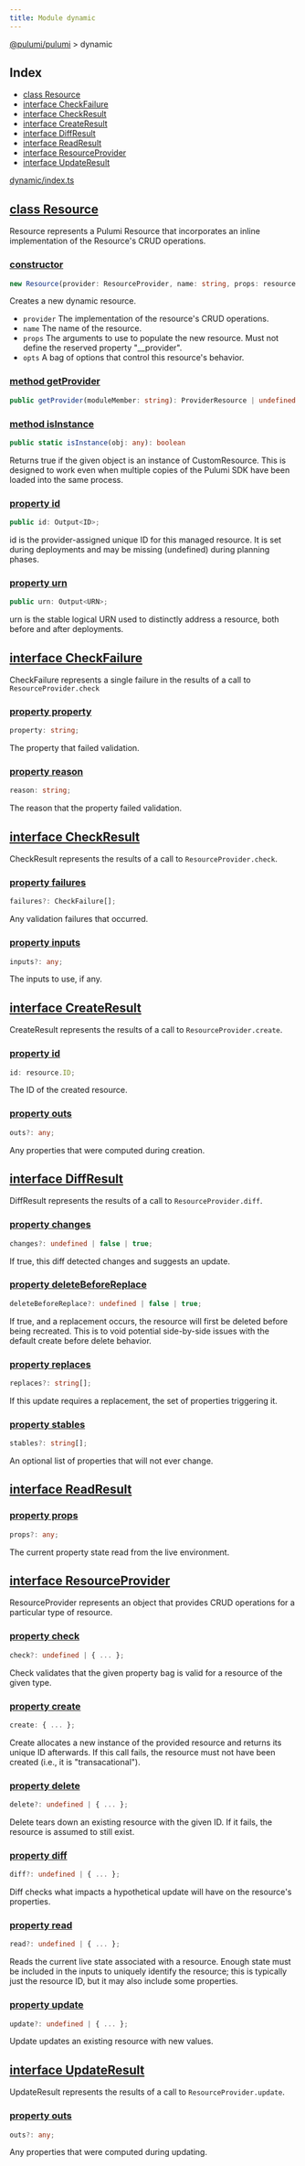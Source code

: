 ```yaml
---
title: Module dynamic
---
```


<a href="../index.html">@pulumi/pulumi</a> &gt; dynamic

<h2 class="pdoc-module-header">Index</h2>

* <a href="#Resource">class Resource</a>
* <a href="#CheckFailure">interface CheckFailure</a>
* <a href="#CheckResult">interface CheckResult</a>
* <a href="#CreateResult">interface CreateResult</a>
* <a href="#DiffResult">interface DiffResult</a>
* <a href="#ReadResult">interface ReadResult</a>
* <a href="#ResourceProvider">interface ResourceProvider</a>
* <a href="#UpdateResult">interface UpdateResult</a>

<a href="https://github.com/pulumi/pulumi/blob/master/sdk/nodejs/dynamic/index.ts">dynamic/index.ts</a> 


<h2 class="pdoc-module-header" id="Resource">
<a class="pdoc-member-name" href="https://github.com/pulumi/pulumi/blob/master/sdk/nodejs/dynamic/index.ts#L166">class Resource</a>
</h2>

Resource represents a Pulumi Resource that incorporates an inline implementation of the Resource's CRUD operations.

<h3 class="pdoc-member-header">
<a class="pdoc-child-name" href="https://github.com/pulumi/pulumi/blob/master/sdk/nodejs/dynamic/index.ts#L166">constructor</a>
</h3>

```typescript
new Resource(provider: ResourceProvider, name: string, props: resource.Inputs, opts?: resource.CustomResourceOptions)
```


Creates a new dynamic resource.

* `provider` The implementation of the resource&#39;s CRUD operations.
* `name` The name of the resource.
* `props` The arguments to use to populate the new resource. Must not define the reserved
             property &#34;__provider&#34;.
* `opts` A bag of options that control this resource&#39;s behavior.

<h3 class="pdoc-member-header">
<a class="pdoc-child-name" href="https://github.com/pulumi/pulumi/blob/master/sdk/nodejs/resource.ts#L60">method getProvider</a>
</h3>

```typescript
public getProvider(moduleMember: string): ProviderResource | undefined
```

<h3 class="pdoc-member-header">
<a class="pdoc-child-name" href="https://github.com/pulumi/pulumi/blob/master/sdk/nodejs/resource.ts#L205">method isInstance</a>
</h3>

```typescript
public static isInstance(obj: any): boolean
```


Returns true if the given object is an instance of CustomResource.  This is designed to work even when
multiple copies of the Pulumi SDK have been loaded into the same process.

<h3 class="pdoc-member-header">
<a class="pdoc-child-name" href="https://github.com/pulumi/pulumi/blob/master/sdk/nodejs/resource.ts#L199">property id</a>
</h3>

```typescript
public id: Output<ID>;
```


id is the provider-assigned unique ID for this managed resource.  It is set during
deployments and may be missing (undefined) during planning phases.

<h3 class="pdoc-member-header">
<a class="pdoc-child-name" href="https://github.com/pulumi/pulumi/blob/master/sdk/nodejs/resource.ts#L41">property urn</a>
</h3>

```typescript
public urn: Output<URN>;
```


urn is the stable logical URN used to distinctly address a resource, both before and after
deployments.

<h2 class="pdoc-module-header" id="CheckFailure">
<a class="pdoc-member-name" href="https://github.com/pulumi/pulumi/blob/master/sdk/nodejs/dynamic/index.ts#L36">interface CheckFailure</a>
</h2>

CheckFailure represents a single failure in the results of a call to `ResourceProvider.check`

<h3 class="pdoc-member-header">
<a class="pdoc-child-name" href="https://github.com/pulumi/pulumi/blob/master/sdk/nodejs/dynamic/index.ts#L40">property property</a>
</h3>

```typescript
property: string;
```


The property that failed validation.

<h3 class="pdoc-member-header">
<a class="pdoc-child-name" href="https://github.com/pulumi/pulumi/blob/master/sdk/nodejs/dynamic/index.ts#L45">property reason</a>
</h3>

```typescript
reason: string;
```


The reason that the property failed validation.

<h2 class="pdoc-module-header" id="CheckResult">
<a class="pdoc-member-name" href="https://github.com/pulumi/pulumi/blob/master/sdk/nodejs/dynamic/index.ts#L21">interface CheckResult</a>
</h2>

CheckResult represents the results of a call to `ResourceProvider.check`.

<h3 class="pdoc-member-header">
<a class="pdoc-child-name" href="https://github.com/pulumi/pulumi/blob/master/sdk/nodejs/dynamic/index.ts#L30">property failures</a>
</h3>

```typescript
failures?: CheckFailure[];
```


Any validation failures that occurred.

<h3 class="pdoc-member-header">
<a class="pdoc-child-name" href="https://github.com/pulumi/pulumi/blob/master/sdk/nodejs/dynamic/index.ts#L25">property inputs</a>
</h3>

```typescript
inputs?: any;
```


The inputs to use, if any.

<h2 class="pdoc-module-header" id="CreateResult">
<a class="pdoc-member-name" href="https://github.com/pulumi/pulumi/blob/master/sdk/nodejs/dynamic/index.ts#L77">interface CreateResult</a>
</h2>

CreateResult represents the results of a call to `ResourceProvider.create`.

<h3 class="pdoc-member-header">
<a class="pdoc-child-name" href="https://github.com/pulumi/pulumi/blob/master/sdk/nodejs/dynamic/index.ts#L81">property id</a>
</h3>

```typescript
id: resource.ID;
```


The ID of the created resource.

<h3 class="pdoc-member-header">
<a class="pdoc-child-name" href="https://github.com/pulumi/pulumi/blob/master/sdk/nodejs/dynamic/index.ts#L86">property outs</a>
</h3>

```typescript
outs?: any;
```


Any properties that were computed during creation.

<h2 class="pdoc-module-header" id="DiffResult">
<a class="pdoc-member-name" href="https://github.com/pulumi/pulumi/blob/master/sdk/nodejs/dynamic/index.ts#L51">interface DiffResult</a>
</h2>

DiffResult represents the results of a call to `ResourceProvider.diff`.

<h3 class="pdoc-member-header">
<a class="pdoc-child-name" href="https://github.com/pulumi/pulumi/blob/master/sdk/nodejs/dynamic/index.ts#L55">property changes</a>
</h3>

```typescript
changes?: undefined | false | true;
```


If true, this diff detected changes and suggests an update.

<h3 class="pdoc-member-header">
<a class="pdoc-child-name" href="https://github.com/pulumi/pulumi/blob/master/sdk/nodejs/dynamic/index.ts#L71">property deleteBeforeReplace</a>
</h3>

```typescript
deleteBeforeReplace?: undefined | false | true;
```


If true, and a replacement occurs, the resource will first be deleted before being recreated.  This is to
void potential side-by-side issues with the default create before delete behavior.

<h3 class="pdoc-member-header">
<a class="pdoc-child-name" href="https://github.com/pulumi/pulumi/blob/master/sdk/nodejs/dynamic/index.ts#L60">property replaces</a>
</h3>

```typescript
replaces?: string[];
```


If this update requires a replacement, the set of properties triggering it.

<h3 class="pdoc-member-header">
<a class="pdoc-child-name" href="https://github.com/pulumi/pulumi/blob/master/sdk/nodejs/dynamic/index.ts#L65">property stables</a>
</h3>

```typescript
stables?: string[];
```


An optional list of properties that will not ever change.

<h2 class="pdoc-module-header" id="ReadResult">
<a class="pdoc-member-name" href="https://github.com/pulumi/pulumi/blob/master/sdk/nodejs/dynamic/index.ts#L89">interface ReadResult</a>
</h2>
<h3 class="pdoc-member-header">
<a class="pdoc-child-name" href="https://github.com/pulumi/pulumi/blob/master/sdk/nodejs/dynamic/index.ts#L93">property props</a>
</h3>

```typescript
props?: any;
```


The current property state read from the live environment.

<h2 class="pdoc-module-header" id="ResourceProvider">
<a class="pdoc-member-name" href="https://github.com/pulumi/pulumi/blob/master/sdk/nodejs/dynamic/index.ts#L109">interface ResourceProvider</a>
</h2>

ResourceProvider represents an object that provides CRUD operations for a particular type of resource.

<h3 class="pdoc-member-header">
<a class="pdoc-child-name" href="https://github.com/pulumi/pulumi/blob/master/sdk/nodejs/dynamic/index.ts#L116">property check</a>
</h3>

```typescript
check?: undefined | { ... };
```


Check validates that the given property bag is valid for a resource of the given type.

<h3 class="pdoc-member-header">
<a class="pdoc-child-name" href="https://github.com/pulumi/pulumi/blob/master/sdk/nodejs/dynamic/index.ts#L133">property create</a>
</h3>

```typescript
create: { ... };
```


Create allocates a new instance of the provided resource and returns its unique ID afterwards.
If this call fails, the resource must not have been created (i.e., it is "transacational").

<h3 class="pdoc-member-header">
<a class="pdoc-child-name" href="https://github.com/pulumi/pulumi/blob/master/sdk/nodejs/dynamic/index.ts#L156">property delete</a>
</h3>

```typescript
delete?: undefined | { ... };
```


Delete tears down an existing resource with the given ID.  If it fails, the resource is assumed to still exist.

<h3 class="pdoc-member-header">
<a class="pdoc-child-name" href="https://github.com/pulumi/pulumi/blob/master/sdk/nodejs/dynamic/index.ts#L125">property diff</a>
</h3>

```typescript
diff?: undefined | { ... };
```


Diff checks what impacts a hypothetical update will have on the resource's properties.

<h3 class="pdoc-member-header">
<a class="pdoc-child-name" href="https://github.com/pulumi/pulumi/blob/master/sdk/nodejs/dynamic/index.ts#L139">property read</a>
</h3>

```typescript
read?: undefined | { ... };
```


Reads the current live state associated with a resource.  Enough state must be included in the inputs to uniquely
identify the resource; this is typically just the resource ID, but it may also include some properties.

<h3 class="pdoc-member-header">
<a class="pdoc-child-name" href="https://github.com/pulumi/pulumi/blob/master/sdk/nodejs/dynamic/index.ts#L148">property update</a>
</h3>

```typescript
update?: undefined | { ... };
```


Update updates an existing resource with new values.

<h2 class="pdoc-module-header" id="UpdateResult">
<a class="pdoc-member-name" href="https://github.com/pulumi/pulumi/blob/master/sdk/nodejs/dynamic/index.ts#L99">interface UpdateResult</a>
</h2>

UpdateResult represents the results of a call to `ResourceProvider.update`.

<h3 class="pdoc-member-header">
<a class="pdoc-child-name" href="https://github.com/pulumi/pulumi/blob/master/sdk/nodejs/dynamic/index.ts#L103">property outs</a>
</h3>

```typescript
outs?: any;
```


Any properties that were computed during updating.

